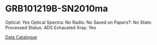 # GRB101219B-SN2010ma

Optical: Yes
Optical Spectra: No
Radio: No
Saved on Papers?: No
State: Processed
Status: ADS Exhausted
Xray: Yes

[Data Catalogue](GRB101219B-SN2010ma%206b585902c7564a5e9db99c7bf5d8e1e8/Data%20Catalogue%20f4ad247cc87b4389b5b242b7b52edda2.csv)